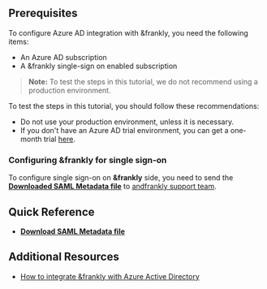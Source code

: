 ## Prerequisites

To configure Azure AD integration with &frankly, you need the following items:

- An Azure AD subscription
- A &frankly single-sign on enabled subscription

> **Note:**
> To test the steps in this tutorial, we do not recommend using a production environment.

To test the steps in this tutorial, you should follow these recommendations:

- Do not use your production environment, unless it is necessary.
- If you don't have an Azure AD trial environment, you can get a one-month trial [here](https://azure.microsoft.com/pricing/free-trial/).

### Configuring &frankly for single sign-on

 To configure single sign-on on **&frankly** side, you need to send the **[Downloaded SAML Metadata file](%metadata:metadataDownloadUrl%)** to [andfrankly support team](mailto:help@andfrankly.com). 

## Quick Reference

* **[Download SAML Metadata file](%metadata:metadataDownloadUrl%)**

## Additional Resources

* [How to integrate &frankly with Azure Active Directory](https://docs.microsoft.com/azure/active-directory/active-directory-saas-andfrankly-tutorial)
